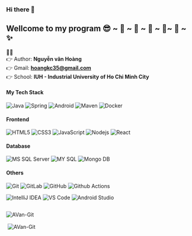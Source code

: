 ### Hi there 👋
## Wellcome to my program 😎 ~ 🥇 ~ 🥇 ~ 🥇 ~ 🥇~ 🥇 ~ ✨

👱‍♂️<Br>
👉 Author: **Nguyễn văn Hoàng** <Br>
👉 Gmail: **hoangkc35@gmail.com**<Br>
👉 School: **IUH - Industrial University of Ho Chi Minh City**<Br>
#### My Tech Stack

![Java](http://img.shields.io/badge/-Java-007396?style=flat-square&logo=java&logoColor=ffffff)
![Spring](http://img.shields.io/badge/-Spring-6DB33F?style=flat-square&logo=spring&logoColor=ffffff)
![Android](http://img.shields.io/badge/-Android-3DDC84?style=flat-square&logo=android&logoColor=ffffff)
![Maven](http://img.shields.io/badge/-Maven-1565c0?style=flat-square&logo=apache-maven)
![Docker](https://img.shields.io/badge/-Docker-black?style=flat-square&logo=docker)

#### Frontend
![HTML5](https://img.shields.io/badge/-HTML5-%23E44D27?style=flat-square&logo=html5&logoColor=ffffff)
![CSS3](https://img.shields.io/badge/-CSS3-%231572B6?style=flat-square&logo=css3)
![JavaScript](https://img.shields.io/badge/-JavaScript-%23F7DF1C?style=flat-square&logo=javascript&logoColor=000000&labelColor=%23F7DF1C&color=%23FFCE5A)
![Nodejs](https://img.shields.io/badge/-Nodejs-black?style=flat-square&logo=Node.js)
![React](https://img.shields.io/badge/-React-%23282C34?style=flat-square&logo=react)

#### Database
![MS SQL Server](http://img.shields.io/badge/-MS%20SQL%20Server-CC2927?style=flat-square&logo=microsoft-sql-server&logoColor=ffffff)
![MY SQL](http://img.shields.io/badge/-MySQL-1557A2?style=flat-square)
![Mongo DB](http://img.shields.io/badge/-MongoDB-409340?style=flat-square&logo=mongodb&logoColor=ffffff)

#### Others
![Git](https://img.shields.io/badge/-Git-%23F05032?style=flat-square&logo=git&logoColor=%23ffffff)
![GitLab](https://img.shields.io/badge/-GitLab-FCA121?style=flat-square&logo=gitlab)
![GitHub](https://img.shields.io/badge/-GitHub-181717?style=flat-square&logo=github)
![Github Actions](http://img.shields.io/badge/-Github%20Actions-2088FF?style=flat-square&logo=github-actions&logoColor=ffffff)

![IntelliJ IDEA](http://img.shields.io/badge/-IntelliJ%20IDEA-000000?style=flat-square&logo=intellij-idea&logoColor=ffffff)
![VS Code](http://img.shields.io/badge/-VS%20Code-007ACC?style=flat-square&logo=visual-studio-code&logoColor=ffffff)
![Android Studio](http://img.shields.io/badge/-Android%20Studio-3DDC84?style=flat-square&logo=android-studio&logoColor=ffffff)

##
<p><img align="left" src="https://github-readme-stats.vercel.app/api/top-langs?username=AVan-Git&show_icons=true&locale=en&layout=compact" alt="AVan-Git" /></p>
<br>

<p>&nbsp;<img align="center" src="https://github-readme-stats.vercel.app/api?username=AVan-Git&show_icons=true&locale=en" alt="AVan-Git" /></p
